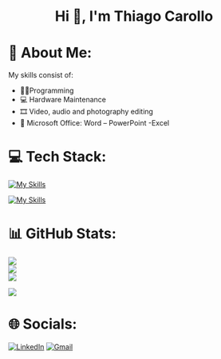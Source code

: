 <div align="center">
<h1 align="center">Hi 👋, I'm Thiago Carollo</h1>
</div>

# 💫 About Me:
  My skills consist of:
  - 👨‍💻Programming
  - 💻 Hardware Maintenance
  - 🎞 Video, audio and photography editing
  - 📄 Microsoft Office: Word – PowerPoint -Excel

# 💻 Tech Stack:
  
  [![My Skills](https://skillicons.dev/icons?i=html,css,js,python,cpp,bootstrap,mysql)](https://skillicons.dev)
  
  [![My Skills](https://skillicons.dev/icons?i=autocad,au,ps,pr,discord,gmail,linkedin)](https://skillicons)
  
# 📊 GitHub Stats:
![](https://github-readme-stats.vercel.app/api?username=Thiago-Carollo&theme=dark&hide_border=false&include_all_commits=false&count_private=false)<br/>
![](https://github-readme-streak-stats.herokuapp.com/?user=Thiago-Carollo&theme=dark&hide_border=false)<br/>
![](https://github-readme-stats.vercel.app/api/top-langs/?username=Thiago-Carollo&theme=dark&hide_border=false&include_all_commits=false&count_private=false&layout=compact)


[![](https://visitcount.itsvg.in/api?id=Thiago-Carollo&icon=0&color=0)](https://visitcount.itsvg.in)

# 🌐 Socials:

[![LinkedIn](https://img.shields.io/badge/LinkedIn-0077B5?style=for-the-badge&logo=linkedin&logoColor=white)](https://linkedin.com/in/thiago-carollo/)
[![Gmail](https://img.shields.io/badge/Gmail-D14836?style=for-the-badge&logo=gmail&logoColor=white)](https://mail.google.com/mail/tcarollo03@gmail.com)
